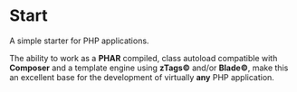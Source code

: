 Start
=====

A simple starter for PHP applications.

The ability to work as a **PHAR** compiled, class autoload compatible with **Composer** and a template engine using **zTags©** and/or **Blade©**, make this an excellent base for the development of virtually **any** PHP application.
